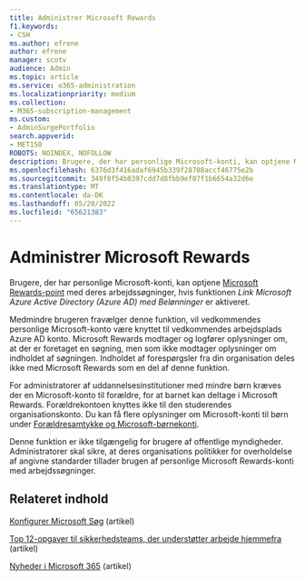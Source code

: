 ```yaml
---
title: Administrer Microsoft Rewards
f1.keywords:
- CSH
ms.author: efrene
author: efrene
manager: scotv
audience: Admin
ms.topic: article
ms.service: o365-administration
ms.localizationpriority: medium
ms.collection:
- M365-subscription-management
ms.custom:
- AdminSurgePortfolio
search.appverid:
- MET150
ROBOTS: NOINDEX, NOFOLLOW
description: Brugere, der har personlige Microsoft-konti, kan optjene Microsoft Rewards-point i forbindelse med deres arbejdssøgninger, hvis funktionen Link AAD med Belønninger er aktiveret.
ms.openlocfilehash: 6376d3f416adaf6945b339f28708accf46775e2b
ms.sourcegitcommit: 349f0f54b0397cdd7d8fbb9ef07f1b6654a32d6e
ms.translationtype: MT
ms.contentlocale: da-DK
ms.lasthandoff: 05/20/2022
ms.locfileid: "65621383"
---
```

# <a name="manage-microsoft-rewards"></a>Administrer Microsoft Rewards

Brugere, der har personlige Microsoft-konti, kan optjene [Microsoft Rewards-point](https://www.microsoft.com/rewards) med deres arbejdssøgninger, hvis funktionen *Link Microsoft Azure Active Directory (Azure AD) med Belønninger* er aktiveret.

Medmindre brugeren fravælger denne funktion, vil vedkommendes personlige Microsoft-konto være knyttet til vedkommendes arbejdsplads Azure AD konto. Microsoft Rewards modtager og logfører oplysninger om, at der er foretaget en søgning, men som ikke modtager oplysninger om indholdet af søgningen. Indholdet af forespørgsler fra din organisation deles ikke med Microsoft Rewards som en del af denne funktion.

For administratorer af uddannelsesinstitutioner med mindre børn kræves der en Microsoft-konto til forældre, for at barnet kan deltage i Microsoft Rewards. Forældrekontoen knyttes ikke til den studerendes organisationskonto. Du kan få flere oplysninger om Microsoft-konti til børn under [Forældresamtykke og Microsoft-børnekonti](https://support.microsoft.com/account-billing/c6951746-8ee5-8461-0809-fbd755cd902e).

Denne funktion er ikke tilgængelig for brugere af offentlige myndigheder. Administratorer skal sikre, at deres organisations politikker for overholdelse af angivne standarder tillader brugen af personlige Microsoft Rewards-konti med arbejdssøgninger.

## <a name="related-content"></a>Relateret indhold

[Konfigurer Microsoft Søg](/microsoftsearch/setup-microsoft-search) (artikel)

[Top 12-opgaver til sikkerhedsteams, der understøtter arbejde hjemmefra](../../security/top-security-tasks-for-remote-work.md) (artikel)

[Nyheder i Microsoft 365](https://support.microsoft.com/office/what-s-new-in-microsoft-365-95c8d81d-08ba-42c1-914f-bca4603e1426) (artikel)


